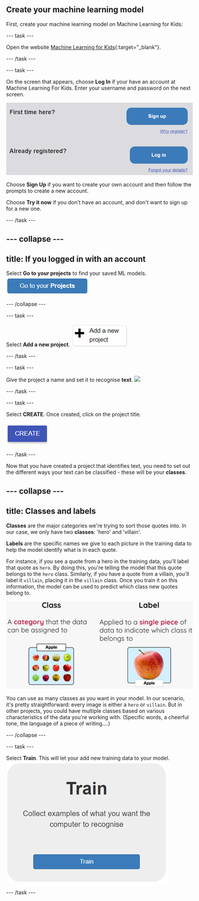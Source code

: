 ## Create your machine learning model

First, create your machine learning model on Machine Learning for Kids:

--- task ---

Open the website [Machine Learning for Kids](https://machinelearningforkids.co.uk/#!/login){:target="_blank"}.

--- /task ---

--- task ---

On the screen that appears, choose **Log In** if your have an account at Machine Learning For Kids. Enter your username and password on the next screen.

![A picture of the blue log in button.](images/singup_login.png)

Choose **Sign Up** if you want to create your own account and then follow the prompts to create a new account.

Choose **Try it now** if you don't have an account, and don't want to sign up for a new one.

--- /task ---

--- collapse ---
---
title: If you logged in with an account
---

Select **Go to your projects** to find your saved ML models.
![Image of the blue 'go to your projects' button on Machine Learning for Kids.](images/go2projects.png)

--- /collapse ---

--- task ---

Select **Add a new project**.
![Image of a grey button that reads 'Add a new project'.](images/add_new_project.png)

--- /task ---

--- task ---

Give the project a name and set it to recognise **text**.
![](images/name_project.png)

--- /task ---

--- task ---

Select **CREATE**. Once created, click on the project title.

![](images/create_button.png)

--- /task ---


Now that you have created a project that identifies text, you need to set out the different ways your text can be classified - these will be your **classes**.

--- collapse ---
---
title: Classes and labels
---

**Classes** are the major categories we're trying to sort those quotes into. In our case, we only have two **classes**: 'hero' and 'villain'.

**Labels** are the specific names we give to each picture in the training data to help the model identify what is in each quote.

For instance, if you see a quote from a hero in the training data, you'll label that quote as `hero`. By doing this, you're telling the model that this quote belongs to the `hero` class. Similarly, if you have a quote from a villain, you'll label it `villain`, placing it in the `villain` class. Once you train it on this information, the model can be used to predict which class new quotes belong to.

![An image explaining that a class is a major category an image can be sorted into. It shows a group of apple pictures in one box, next to an explanation that a label is given to each image to show which class it fits into, with a single apple picture.](images/class_vs_label.png)

You can use as many classes as you want in your model. In our scenario, it's pretty straightforward: every image is either a `hero` or `villain`. But in other projects, you could have multiple classes based on various characteristics of the data you're working with. (Specific words, a cheerful tone, the language of a piece of writing....)

--- /collapse ---

--- task ---

Select **Train**. This will let your add new training data to your model.
![](images/train.png)

--- /task ---

